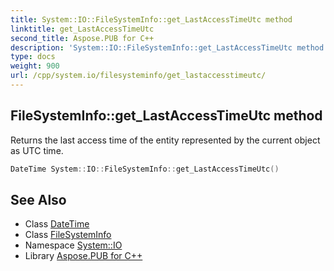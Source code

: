 ```yaml
---
title: System::IO::FileSystemInfo::get_LastAccessTimeUtc method
linktitle: get_LastAccessTimeUtc
second_title: Aspose.PUB for C++
description: 'System::IO::FileSystemInfo::get_LastAccessTimeUtc method. Returns the last access time of the entity represented by the current object as UTC time in C++.'
type: docs
weight: 900
url: /cpp/system.io/filesysteminfo/get_lastaccesstimeutc/
---
```

## FileSystemInfo::get_LastAccessTimeUtc method


Returns the last access time of the entity represented by the current object as UTC time.

```cpp
DateTime System::IO::FileSystemInfo::get_LastAccessTimeUtc()
```

## See Also

* Class [DateTime](../../../system/datetime/)
* Class [FileSystemInfo](../)
* Namespace [System::IO](../../)
* Library [Aspose.PUB for C++](../../../)
